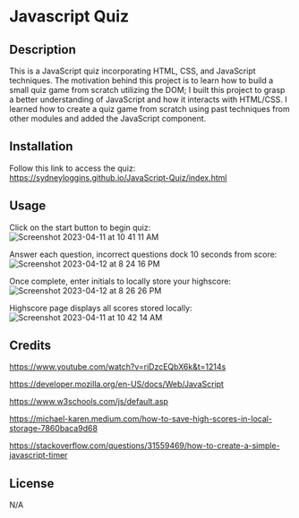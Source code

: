 # Javascript Quiz

## Description
This is a JavaScript quiz incorporating HTML, CSS, and JavaScript techniques. The motivation behind this project is to learn how to build a small quiz game from scratch utilizing the DOM; I built this project to grasp a better understanding of JavaScript and how it interacts with HTML/CSS. I learned how to create a quiz game from scratch using past techniques from other modules and added the JavaScript component. 

## Installation

Follow this link to access the quiz: https://sydneyloggins.github.io/JavaScript-Quiz/index.html

## Usage
Click on the start button to begin quiz: ![Screenshot 2023-04-11 at 10 41 11 AM](https://user-images.githubusercontent.com/125998308/231219785-74656003-c157-4d36-8f3d-da08795ddd90.png)

Answer each question, incorrect questions dock 10 seconds from score: ![Screenshot 2023-04-12 at 8 24 16 PM](https://user-images.githubusercontent.com/125998308/231621578-cc7efd50-bd9a-4254-b8ee-cc1221a2a3a4.png)


Once complete, enter initials to locally store your highscore: ![Screenshot 2023-04-12 at 8 26 26 PM](https://user-images.githubusercontent.com/125998308/231621735-d1c9f670-9770-4a9b-a82b-eea4f6dd20f4.png)


Highscore page displays all scores stored locally:![Screenshot 2023-04-11 at 10 42 14 AM](https://user-images.githubusercontent.com/125998308/231219663-50d86d34-e158-46a0-9bd5-bec87a9cd4c2.png)


## Credits

https://www.youtube.com/watch?v=riDzcEQbX6k&t=1214s

https://developer.mozilla.org/en-US/docs/Web/JavaScript

https://www.w3schools.com/js/default.asp

https://michael-karen.medium.com/how-to-save-high-scores-in-local-storage-7860baca9d68

https://stackoverflow.com/questions/31559469/how-to-create-a-simple-javascript-timer

## License
N/A


